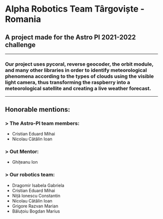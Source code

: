 # Alpha Robotics Team Târgoviște - Romania
## A project made for the Astro PI 2021-2022 challenge

---

### Our project uses pycoral, reverse geocoder, the orbit module, and many other libraries in order to identify meteorological phenomena according to the types of clouds using the visible light camera, thus transforming the raspberry into a meteorological satellite and creating a live weather forecast.

---

## Honorable mentions:

### > The Astro-PI team members:
- Cristian Eduard Mihai
- Nicolau Cătălin Ioan

### > Out Mentor:
- Ghițeanu Ion

### > Our robotics team:
- Dragomir Isabela Gabriela
- Cristian Eduard Mihai
- Niță Ionescu Constantin
- Nicolau Cătălin Ioan
- Grigore Razvan Marian
- Băluțoiu Bogdan Marius